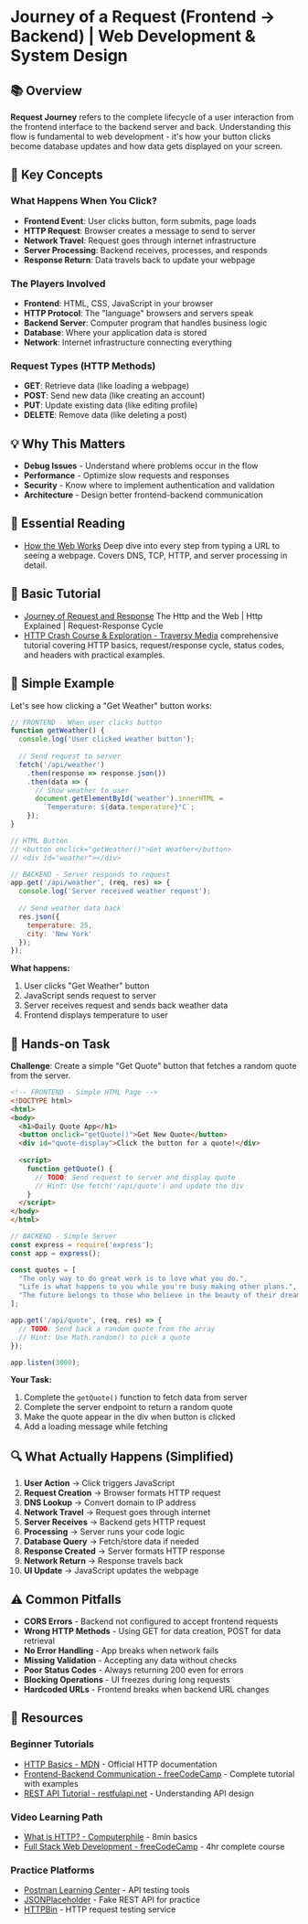 # Journey of a Request (Frontend → Backend) | Web Development & System Design

## 📚 Overview

**Request Journey** refers to the complete lifecycle of a user interaction from the frontend interface to the backend server and back. Understanding this flow is fundamental to web development - it's how your button clicks become database updates and how data gets displayed on your screen.

## 🎯 Key Concepts

### What Happens When You Click?
* **Frontend Event**: User clicks button, form submits, page loads
* **HTTP Request**: Browser creates a message to send to server
* **Network Travel**: Request goes through internet infrastructure
* **Server Processing**: Backend receives, processes, and responds
* **Response Return**: Data travels back to update your webpage

### The Players Involved
* **Frontend**: HTML, CSS, JavaScript in your browser
* **HTTP Protocol**: The "language" browsers and servers speak
* **Backend Server**: Computer program that handles business logic
* **Database**: Where your application data is stored
* **Network**: Internet infrastructure connecting everything

### Request Types (HTTP Methods)
* **GET**: Retrieve data (like loading a webpage)
* **POST**: Send new data (like creating an account)
* **PUT**: Update existing data (like editing profile)
* **DELETE**: Remove data (like deleting a post)

## 💡 Why This Matters

* **Debug Issues** - Understand where problems occur in the flow
* **Performance** - Optimize slow requests and responses
* **Security** - Know where to implement authentication and validation
* **Architecture** - Design better frontend-backend communication

## 📖 Essential Reading

* [How the Web Works](https://backend.turing.edu/module2/lessons/how_the_web_works_http?utm_source=chatgpt.com)
Deep dive into every step from typing a URL to seeing a webpage. Covers DNS, TCP, HTTP, and server processing in detail.

## 🎥 Basic Tutorial
* [Journey of Request and Response](https://youtu.be/eesqK59rhGA?si=p7b2zrIVdFccpQMw)
The Http and the Web | Http Explained | Request-Response Cycle
* [HTTP Crash Course & Exploration - Traversy Media](https://youtu.be/iYM2zFP3Zn0) 
comprehensive tutorial covering HTTP basics, request/response cycle, status codes, and headers with practical examples.

## 🔧 Simple Example

Let's see how clicking a "Get Weather" button works:

```javascript
// FRONTEND - When user clicks button
function getWeather() {
  console.log('User clicked weather button');
  
  // Send request to server
  fetch('/api/weather')
    .then(response => response.json())
    .then(data => {
      // Show weather to user
      document.getElementById('weather').innerHTML = 
        `Temperature: ${data.temperature}°C`;
    });
}

// HTML Button
// <button onclick="getWeather()">Get Weather</button>
// <div id="weather"></div>
```

```javascript
// BACKEND - Server responds to request
app.get('/api/weather', (req, res) => {
  console.log('Server received weather request');
  
  // Send weather data back
  res.json({
    temperature: 25,
    city: 'New York'
  });
});
```

**What happens:**
1. User clicks "Get Weather" button
2. JavaScript sends request to server
3. Server receives request and sends back weather data
4. Frontend displays temperature to user

## 🚀 Hands-on Task

**Challenge**: Create a simple "Get Quote" button that fetches a random quote from the server.

```html
<!-- FRONTEND - Simple HTML Page -->
<!DOCTYPE html>
<html>
<body>
  <h1>Daily Quote App</h1>
  <button onclick="getQuote()">Get New Quote</button>
  <div id="quote-display">Click the button for a quote!</div>
  
  <script>
    function getQuote() {
      // TODO: Send request to server and display quote
      // Hint: Use fetch('/api/quote') and update the div
    }
  </script>
</body>
</html>
```

```javascript
// BACKEND - Simple Server
const express = require('express');
const app = express();

const quotes = [
  "The only way to do great work is to love what you do.",
  "Life is what happens to you while you're busy making other plans.",
  "The future belongs to those who believe in the beauty of their dreams."
];

app.get('/api/quote', (req, res) => {
  // TODO: Send back a random quote from the array
  // Hint: Use Math.random() to pick a quote
});

app.listen(3000);
```

**Your Task:**
1. Complete the `getQuote()` function to fetch data from server
2. Complete the server endpoint to return a random quote
3. Make the quote appear in the div when button is clicked
4. Add a loading message while fetching

## 🔍 What Actually Happens (Simplified)

1. **User Action** → Click triggers JavaScript
2. **Request Creation** → Browser formats HTTP request
3. **DNS Lookup** → Convert domain to IP address
4. **Network Travel** → Request goes through internet
5. **Server Receives** → Backend gets HTTP request
6. **Processing** → Server runs your code logic
7. **Database Query** → Fetch/store data if needed
8. **Response Created** → Server formats HTTP response
9. **Network Return** → Response travels back
10. **UI Update** → JavaScript updates the webpage

## ⚠️ Common Pitfalls

* **CORS Errors** - Backend not configured to accept frontend requests
* **Wrong HTTP Methods** - Using GET for data creation, POST for data retrieval
* **No Error Handling** - App breaks when network fails
* **Missing Validation** - Accepting any data without checks
* **Poor Status Codes** - Always returning 200 even for errors
* **Blocking Operations** - UI freezes during long requests
* **Hardcoded URLs** - Frontend breaks when backend URL changes

## 📖 Resources

### Beginner Tutorials
* [HTTP Basics - MDN](https://developer.mozilla.org/en-US/docs/Web/HTTP/Overview) - Official HTTP documentation
* [Frontend-Backend Communication - freeCodeCamp](https://youtu.be/7YcW25PHnAA) - Complete tutorial with examples
* [REST API Tutorial - restfulapi.net](https://restfulapi.net/) - Understanding API design

### Video Learning Path
* [What is HTTP? - Computerphile](https://youtu.be/WMaoLRMyfPU) - 8min basics
* [Full Stack Web Development - freeCodeCamp](https://youtu.be/nu_pCVPKzTk) - 4hr complete course

### Practice Platforms
* [Postman Learning Center](https://learning.postman.com/) - API testing tools
* [JSONPlaceholder](https://jsonplaceholder.typicode.com/) - Fake REST API for practice
* [HTTPBin](https://httpbin.org/) - HTTP request testing service
